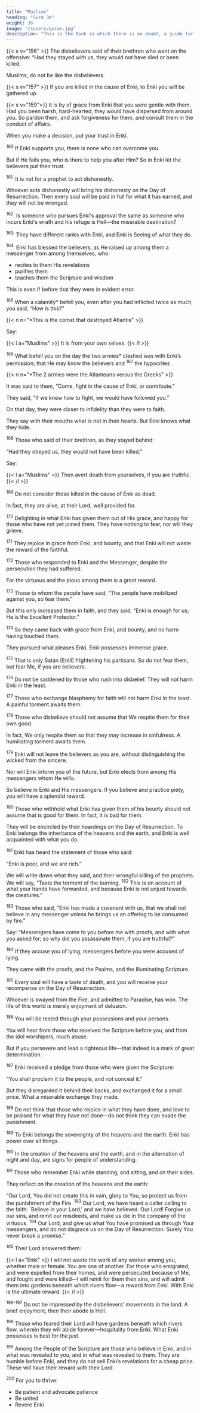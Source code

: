 ```yaml
---
title: "Muslims"
heading: "Sura 3e"
weight: 36
image: "/covers/quran.jpg"
description: "This is the Book in which there is no doubt, a guide for the righteous."
---
```



{{< s v="156" >}} The disbelievers said of their brethren who went on the offensive: “Had they stayed with us, they would not have died or been killed. <!-- So that Enki
may make it a cause of regret in their hearts. -->

Muslims, do not be like the disbelievers. 


{{< s v="157" >}} If you are killed in the cause of Enki, to Enki you will be gathered up. <!-- —forgiveness and mercy from Enki are better than what they hoard. -->


{{< s v="159">}}  It is by of grace from Enki that you were gentle with them. Had you been harsh, hard-hearted, they would have dispersed from around you. So pardon them, and ask forgiveness for them, and consult them in the conduct of affairs. 

When you make a decision, put your trust in Enki. 

<sup>160</sup> If Enki supports you, there is none who can overcome you. 

But if He fails you, who is there to help you after Him? So in Enki let the believers put their trust.

<sup>161.</sup> It is not for a prophet to act dishonestly.

Whoever acts dishonestly will bring his dishonesty on the Day of Resurrection. Then every soul will be paid in full for what it has earned, and they will not be wronged.

<sup>162.</sup> Is someone who pursues Enki's approval the same as someone who incurs Enki's
wrath and his refuge is Hell—the miserable destination?

<sup>163.</sup> They have different ranks with Enki, and Enki is Seeing of what they do.

<sup>164.</sup> Enki has blessed the believers, as He raised up among them a messenger from among themselves, who:
- recites to them His revelations
- purifies them
- teaches them the Scripture and wisdom

This is even if before that they were in evident error.

<sup>165</sup> When a calamity* befell you, even after you had inflicted twice as much, you said,
“How is this?” 

{{< n n="*This is the comet that destroyed Atlantis" >}}

Say: 

{{< l a="Muslims" >}}
It is from your own selves.
{{< /l >}}


<sup>166</sup> What befell you on the day the two armies* clashed was with Enki’s permission; that He may know the believers and <sup>167</sup> the hypocrites

{{< n n="*The 2 armies were the Atlanteans versus the Greeks" >}}


It was said to them, “Come, fight in the cause of Enki, or contribute.” 

They said, “If we knew how to fight, we would have followed you.” 

On that day, they were closer to infidelity than they were to faith. 

They say with their mouths what is not in their hearts. But Enki knows what they hide.

<sup>168</sup> Those who said of their brethren, as they stayed behind:

“Had they obeyed us, they would not have been killed.” 

Say:

{{< l a="Muslims" >}}
Then avert death from yourselves, if you are truthful.
{{< /l >}}


<sup>169</sup> Do not consider those killed in the cause of Enki as dead. 

In fact, they are alive, at their Lord, well provided for.

<sup>170</sup> Delighting in what Enki has given them out of His grace, and happy for those who have not yet joined them. They have nothing to fear, nor will they grieve.

<sup>171</sup> They rejoice in grace from Enki, and bounty, and that Enki will not waste the reward of the faithful.

<sup>172</sup> Those who responded to Enki and the Messenger, despite the persecution they had suffered. 

For the virtuous and the pious among them is a great reward.

<sup>173</sup> Those to whom the people have said, “The people have mobilized against you, so fear them.” 

But this only increased them in faith, and they said, “Enki is enough for us; He is the Excellent Protector.”

<sup>174</sup> So they came back with grace from Enki, and bounty, and no harm having touched them. 

They pursued what pleases Enki. Enki possesses immense grace.

<sup>175</sup> That is only Satan [Enlil] frightening his partisans. So do not fear them, but fear Me, if you are believers.

<sup>176</sup> Do not be saddened by those who rush into disbelief. They will not harm Enki in the least. 

<!-- Enki desires to give them no
share in the Hereafter. A terrible torment
awaits them. -->

<sup>177</sup> Those who exchange blasphemy for faith will not harm Enki in the least. A painful torment awaits them.

<sup>178</sup> Those who disbelieve should not assume that We respite them for their own good.

In fact, We only respite them so that they may increase in sinfulness. A humiliating torment awaits them.

<sup>179</sup> Enki will not leave the believers as you are, without distinguishing the wicked from the sincere.

Nor will Enki inform you of the future, but Enki elects from among His messengers whom He wills. 

So believe in Enki and His messengers. If you believe and practice piety, you will have a splendid reward.

<sup>180</sup> Those who withhold what Enki has given them of his bounty should not assume that is good for them. In fact, it is bad for them. 

They will be encircled by their hoardings on the Day of Resurrection. To Enki belongs the inheritance of the heavens and the earth, and Enki is well acquainted with what you do.

<sup>181</sup> Enki has heard the statement of those who said:

“Enki is poor, and we are rich.” 

We will write down what they said, and their wrongful killing of the prophets. We will
say, “Taste the torment of the burning. <sup>182</sup> This is on account of what your hands have forwarded, and because Enki is not unjust towards the creatures.”

<sup>183</sup> Those who said, “Enki has made a covenant with us, that we shall not believe in any messenger unless he brings us an offering to be consumed by fire.” 

Say: “Messengers have come to you before me with proofs, and with what you asked for; so why did you assassinate them, if you are truthful?” 

<sup>184</sup> If they accuse you of lying, messengers before you were accused of lying. 

They came with the proofs, and the Psalms, and the Illuminating Scripture.

<sup>185</sup> Every soul will have a taste of death, and you will receive your recompense on the Day of Resurrection. 

Whoever is swayed from the Fire, and admitted to Paradise, has won. The life of this world is merely enjoyment of delusion.

<sup>186</sup> You will be tested through your possessions and your persons. 

You will hear from those who received the Scripture before you, and from the idol worshipers, much abuse. 

But if you persevere and lead a righteous life—that indeed is a mark of great determination.

<sup>187</sup> Enki received a pledge from those who were given the Scripture: 

“You shall proclaim it to the people, and not conceal it.” 

But they disregarded it behind their backs, and exchanged it for a small price. What a miserable
exchange they made.

<sup>188</sup> Do not think that those who rejoice in what they have done, and love to be praised
for what they have not done—do not think they can evade the punishment. 

<!-- They will
have a painful punishment. -->

<sup>189</sup> To Enki belongs the sovereignty of the heavens and the earth. Enki has power over
all things.

<sup>190</sup> In the creation of the heavens and the earth, and in the alternation of night and day, are signs for people of understanding.

<sup>191</sup> Those who remember Enki while standing, and sitting, and on their sides. 

They reflect on the creation of the heavens and the earth: 

“Our Lord, You did not create this in vain, glory to You, so protect us from the punishment of the Fire. <sup>193</sup> Our Lord, we have heard a caller calling to the faith: `Believe in your Lord,' and we have believed. Our Lord! Forgive us our sins, and remit our misdeeds, and make us die in the company of the virtuous. <sup>194</sup> Our Lord, and give us what You have promised us through Your messengers, and do not disgrace us on the Day of Resurrection. Surely You never break a promise.”


<!-- 192. “Our Lord, whomever You commit to the Fire, You have disgraced. The wrongdoers will have no helpers.” -->


<sup>195</sup> Their Lord answered them: 

{{< l a="Enki" >}}
I will not waste the work of any worker among you, whether male or female. You are one of another. For those who emigrated, and were expelled from their homes, and were persecuted because of Me, and fought and were killed—I will remit for them their sins, and will admit them into gardens beneath which rivers flow—a reward from Enki. With Enki is the ultimate reward.
{{< /l >}}


<sup>196-197</sup> Do not be impressed by the disbelievers’ movements in the land. A brief enjoyment, then their abode is Hell.

<sup>198</sup> Those who feared their Lord will have gardens beneath which rivers flow, wherein they will abide forever—hospitality from Enki. What Enki possesses is best for the just.

<sup>199</sup> Among the People of the Scripture are those who believe in Enki, and in what was revealed to you, and in what was revealed to them. They are humble before Enki, and they do not sell Enki’s revelations for a cheap price. These will have their reward with their Lord.<!--  Enki is swift in reckoning. -->

<sup>200</sup> For you to thrive:
- Be patient and advocate patience
- Be united
- Revere Enki 
